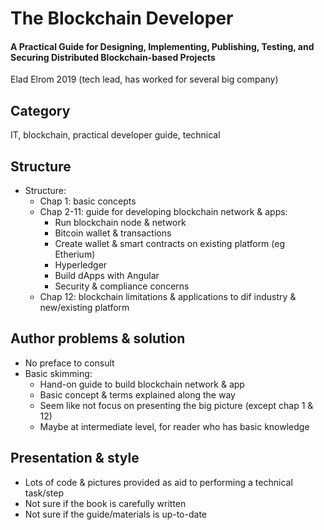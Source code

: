 # The Blockchain Developer
#### A Practical Guide for Designing, Implementing, Publishing, Testing, and Securing Distributed Blockchain-based Projects
Elad Elrom 2019 (tech lead, has worked for several big company)

## Category
IT, blockchain, practical developer guide, technical

## Structure
- Structure:
    - Chap 1: basic concepts
    - Chap 2-11: guide for developing blockchain network & apps:
      - Run blockchain node & network
      - Bitcoin wallet & transactions
      - Create wallet & smart contracts on existing platform (eg Etherium)
      - Hyperledger
      - Build dApps with Angular
      - Security & compliance concerns
    - Chap 12: blockchain limitations & applications to dif industry & new/existing platform

## Author problems & solution
- No preface to consult
- Basic skimming:
  - Hand-on guide to build blockchain network & app
  - Basic concept & terms explained along the way
  - Seem like not focus on presenting the big picture (except chap 1 & 12)
  - Maybe at intermediate level, for reader who has basic knowledge

## Presentation & style
- Lots of code & pictures provided as aid to performing a technical task/step
- Not sure if the book is carefully written
- Not sure if the guide/materials is up-to-date